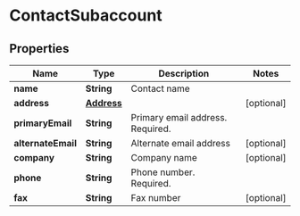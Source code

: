 
# ContactSubaccount

## Properties
Name | Type | Description | Notes
------------ | ------------- | ------------- | -------------
**name** | **String** | Contact name | 
**address** | [**Address**](Address.md) |  |  [optional]
**primaryEmail** | **String** | Primary email address. Required. | 
**alternateEmail** | **String** | Alternate email address |  [optional]
**company** | **String** | Company name |  [optional]
**phone** | **String** | Phone number. Required. | 
**fax** | **String** | Fax number |  [optional]



